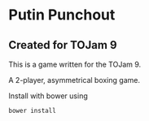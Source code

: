 # Putin Punchout
## Created for TOJam 9

This is a game written for the TOJam 9.

A 2-player, asymmetrical boxing game.

Install with bower using
```
bower install
```